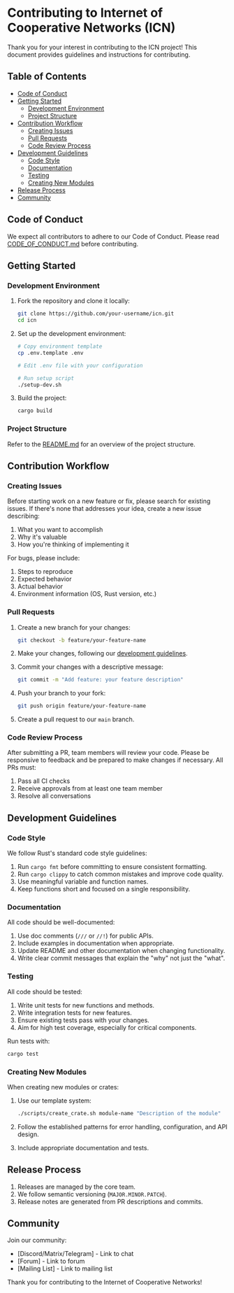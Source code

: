 # Contributing to Internet of Cooperative Networks (ICN)

Thank you for your interest in contributing to the ICN project! This document provides guidelines and instructions for contributing.

## Table of Contents

- [Code of Conduct](#code-of-conduct)
- [Getting Started](#getting-started)
  - [Development Environment](#development-environment)
  - [Project Structure](#project-structure)
- [Contribution Workflow](#contribution-workflow)
  - [Creating Issues](#creating-issues)
  - [Pull Requests](#pull-requests)
  - [Code Review Process](#code-review-process)
- [Development Guidelines](#development-guidelines)
  - [Code Style](#code-style)
  - [Documentation](#documentation)
  - [Testing](#testing)
  - [Creating New Modules](#creating-new-modules)
- [Release Process](#release-process)
- [Community](#community)

## Code of Conduct

We expect all contributors to adhere to our Code of Conduct. Please read [CODE_OF_CONDUCT.md](CODE_OF_CONDUCT.md) before contributing.

## Getting Started

### Development Environment

1. Fork the repository and clone it locally:
   ```bash
   git clone https://github.com/your-username/icn.git
   cd icn
   ```

2. Set up the development environment:
   ```bash
   # Copy environment template
   cp .env.template .env
   
   # Edit .env file with your configuration
   
   # Run setup script
   ./setup-dev.sh
   ```

3. Build the project:
   ```bash
   cargo build
   ```

### Project Structure

Refer to the [README.md](README.md) for an overview of the project structure.

## Contribution Workflow

### Creating Issues

Before starting work on a new feature or fix, please search for existing issues. If there's none that addresses your idea, create a new issue describing:

1. What you want to accomplish
2. Why it's valuable
3. How you're thinking of implementing it

For bugs, please include:
1. Steps to reproduce
2. Expected behavior
3. Actual behavior
4. Environment information (OS, Rust version, etc.)

### Pull Requests

1. Create a new branch for your changes:
   ```bash
   git checkout -b feature/your-feature-name
   ```

2. Make your changes, following our [development guidelines](#development-guidelines).

3. Commit your changes with a descriptive message:
   ```bash
   git commit -m "Add feature: your feature description"
   ```

4. Push your branch to your fork:
   ```bash
   git push origin feature/your-feature-name
   ```

5. Create a pull request to our `main` branch.

### Code Review Process

After submitting a PR, team members will review your code. Please be responsive to feedback and be prepared to make changes if necessary. All PRs must:

1. Pass all CI checks
2. Receive approvals from at least one team member
3. Resolve all conversations

## Development Guidelines

### Code Style

We follow Rust's standard code style guidelines:

1. Run `cargo fmt` before committing to ensure consistent formatting.
2. Run `cargo clippy` to catch common mistakes and improve code quality.
3. Use meaningful variable and function names.
4. Keep functions short and focused on a single responsibility.

### Documentation

All code should be well-documented:

1. Use doc comments (`///` or `//!`) for public APIs.
2. Include examples in documentation when appropriate.
3. Update README and other documentation when changing functionality.
4. Write clear commit messages that explain the "why" not just the "what".

### Testing

All code should be tested:

1. Write unit tests for new functions and methods.
2. Write integration tests for new features.
3. Ensure existing tests pass with your changes.
4. Aim for high test coverage, especially for critical components.

Run tests with:
```bash
cargo test
```

### Creating New Modules

When creating new modules or crates:

1. Use our template system:
   ```bash
   ./scripts/create_crate.sh module-name "Description of the module"
   ```

2. Follow the established patterns for error handling, configuration, and API design.

3. Include appropriate documentation and tests.

## Release Process

1. Releases are managed by the core team.
2. We follow semantic versioning (`MAJOR.MINOR.PATCH`).
3. Release notes are generated from PR descriptions and commits.

## Community

Join our community:
- [Discord/Matrix/Telegram] - Link to chat
- [Forum] - Link to forum
- [Mailing List] - Link to mailing list

Thank you for contributing to the Internet of Cooperative Networks! 